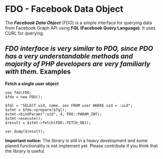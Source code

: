 FDO - Facebook Data Object
==========================

The _**Facebook Data Object**_ (FDO) is a simple interface for querying data from Facebook Graph API using **FQL (Facebook Query Language)**. It uses CURL for querying.

_FDO interface is very similar to PDO, since PDO has a very understandable methods and majority of PHP developers are very familiarly with them._
Examples
--------

**Fetch a single user object**

    use fdo\FDO;
    $fdo = new FDO();

    $fql = "SELECT uid, name, sex FROM user WHERE uid = :uid";
    $stmt = $fdo->prepare($fql);
    $stmt->bindParam(":uid", 4, FDO::PARAM_INT);
    $stmt->execute();
    $result = $stmt->fetch(FDO::FETCH_OBJ);

    var_dump($result);


**Important notice:** The library is still in a heavy development and some planed functionality is not implement yet. Please contribute if you think that the library is useful.